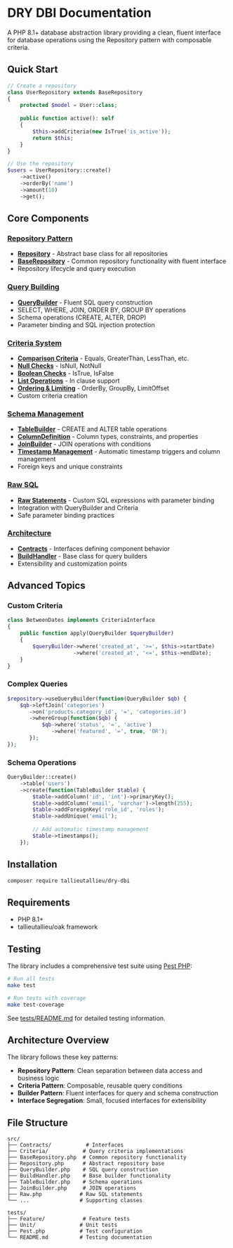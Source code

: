 # DRY DBI Documentation

A PHP 8.1+ database abstraction library providing a clean, fluent interface for database operations using the Repository pattern with composable criteria.

## Quick Start

```php
// Create a repository
class UserRepository extends BaseRepository
{
    protected $model = User::class;
    
    public function active(): self
    {
        $this->addCriteria(new IsTrue('is_active'));
        return $this;
    }
}

// Use the repository
$users = UserRepository::create()
    ->active()
    ->orderBy('name')
    ->amount(10)
    ->get();
```

## Core Components

### [Repository Pattern](repository.md)
- **[Repository](repository.md#repository-abstract)** - Abstract base class for all repositories
- **[BaseRepository](repository.md#baserepository)** - Common repository functionality with fluent interface
- Repository lifecycle and query execution

### [Query Building](query-builder.md)
- **[QueryBuilder](query-builder.md)** - Fluent SQL query construction
- SELECT, WHERE, JOIN, ORDER BY, GROUP BY operations
- Schema operations (CREATE, ALTER, DROP)
- Parameter binding and SQL injection protection

### [Criteria System](criteria.md)
- **[Comparison Criteria](criteria.md#comparison-criteria)** - Equals, GreaterThan, LessThan, etc.
- **[Null Checks](criteria.md#null-checks)** - IsNull, NotNull
- **[Boolean Checks](criteria.md#boolean-checks)** - IsTrue, IsFalse
- **[List Operations](criteria.md#list-operations)** - In clause support
- **[Ordering & Limiting](criteria.md#ordering-and-limiting)** - OrderBy, GroupBy, LimitOffset
- Custom criteria creation

### [Schema Management](schema-builders.md)
- **[TableBuilder](schema-builders.md#tablebuilder)** - CREATE and ALTER table operations
- **[ColumnDefinition](schema-builders.md#columndefinition)** - Column types, constraints, and properties
- **[JoinBuilder](schema-builders.md#joinbuilder)** - JOIN operations with conditions
- **[Timestamp Management](schema-builders.md#timestamp-management)** - Automatic timestamp triggers and column management
- Foreign keys and unique constraints

### [Raw SQL](raw-statements.md)
- **[Raw Statements](raw-statements.md)** - Custom SQL expressions with parameter binding
- Integration with QueryBuilder and Criteria
- Safe parameter binding practices

### [Architecture](contracts.md)
- **[Contracts](contracts.md)** - Interfaces defining component behavior
- **[BuildHandler](build-handler.md)** - Base class for query builders
- Extensibility and customization points

## Advanced Topics

### Custom Criteria

```php
class BetweenDates implements CriteriaInterface
{
    public function apply(QueryBuilder $queryBuilder)
    {
        $queryBuilder->where('created_at', '>=', $this->startDate)
                     ->where('created_at', '<=', $this->endDate);
    }
}
```

### Complex Queries

```php
$repository->useQueryBuilder(function(QueryBuilder $qb) {
    $qb->leftJoin('categories')
       ->on('products.category_id', '=', 'categories.id')
       ->whereGroup(function($qb) {
           $qb->where('status', '=', 'active')
              ->where('featured', '=', true, 'OR');
       });
});
```

### Schema Operations

```php
QueryBuilder::create()
    ->table('users')
    ->create(function(TableBuilder $table) {
        $table->addColumn('id', 'int')->primaryKey();
        $table->addColumn('email', 'varchar')->length(255);
        $table->addForeignKey('role_id', 'roles');
        $table->addUnique('email');
        
        // Add automatic timestamp management
        $table->timestamps();
    });
```

## Installation

```bash
composer require tallieutallieu/dry-dbi
```

## Requirements

- PHP 8.1+
- tallieutallieu/oak framework

## Testing

The library includes a comprehensive test suite using [Pest PHP](https://pestphp.com/):

```bash
# Run all tests
make test

# Run tests with coverage
make test-coverage
```

See [tests/README.md](../tests/README.md) for detailed testing information.

## Architecture Overview

The library follows these key patterns:

- **Repository Pattern**: Clean separation between data access and business logic
- **Criteria Pattern**: Composable, reusable query conditions
- **Builder Pattern**: Fluent interfaces for query and schema construction
- **Interface Segregation**: Small, focused interfaces for extensibility

## File Structure

```
src/
├── Contracts/           # Interfaces
├── Criteria/           # Query criteria implementations
├── BaseRepository.php  # Common repository functionality
├── Repository.php      # Abstract repository base
├── QueryBuilder.php    # SQL query construction
├── BuildHandler.php    # Base builder functionality
├── TableBuilder.php    # Schema operations
├── JoinBuilder.php     # JOIN operations
├── Raw.php            # Raw SQL statements
└── ...                # Supporting classes

tests/
├── Feature/            # Feature tests
├── Unit/              # Unit tests
├── Pest.php           # Test configuration
└── README.md          # Testing documentation
```